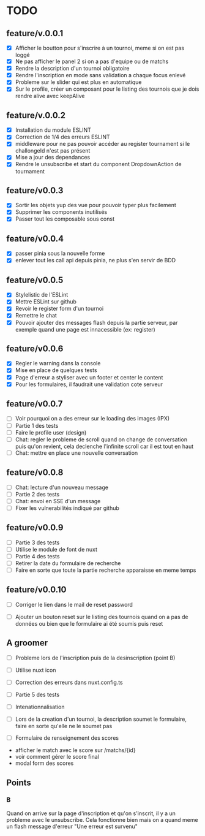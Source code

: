 # TODO

## feature/v.0.0.1
- [x] Afficher le boutton pour s'inscrire à un tournoi, meme si on est pas loggé
- [x] Ne pas afficher le panel 2 si on a pas d'equipe ou de matchs
- [x] Rendre la description d'un tournoi obligatoire
- [x] Rendre l'inscription en mode sans validation a chaque focus enlevé
- [x] Probleme sur le slider qui est plus en automatique
- [x] Sur le profile, créer un composant pour le listing des tournois que je dois rendre alive avec keepAlive
## feature/v.0.0.2
- [x] Installation du module ESLINT
- [x] Correction de 1/4 des erreurs ESLINT
- [x] middleware pour ne pas pouvoir accéder au register tournament si le challongeId n'est pas présent
- [x] Mise a jour des dependances
- [x] Rendre le unsubscribe et start du component DropdownAction de tournament

## feature/v0.0.3
- [x] Sortir les objets yup des vue pour pouvoir typer plus facilement
- [x] Supprimer les components inutilisés
- [x] Passer tout les composable sous const

## feature/v0.0.4
- [x] passer pinia sous la nouvelle forme
- [x] enlever tout les call api depuis pinia, ne plus s'en servir de BDD

## feature/v0.0.5
- [x] Stylelistic de l'ESLint
- [x] Mettre ESLint sur github
- [x] Revoir le register form d'un tournoi
- [x] Remettre le chat
- [x] Pouvoir ajouter des messages flash depuis la partie serveur, par exemple quand une page est innacessible (ex: register)

## feature/v0.0.6
- [x] Regler le warning dans la console
- [x] Mise en place de quelques tests
- [x] Page d'erreur a styliser avec un footer et center le content
- [x] Pour les formulaires, il faudrait une validation cote serveur

## feature/v0.0.7
- [ ] Voir pourquoi on a des erreur sur le loading des images (IPX)
- [ ] Partie 1 des tests
- [ ] Faire le profile user (design)
- [ ] Chat: regler le probleme de scroll quand on change de conversation puis qu'on revient, cela declenche l'infinite scroll car il est tout en haut
- [ ] Chat: mettre en place une nouvelle conversation

## feature/v0.0.8
- [ ] Chat: lecture d'un nouveau message
- [ ] Partie 2 des tests
- [ ] Chat: envoi en SSE d'un message
- [ ] Fixer les vulnerabilités indiqué par github

## feature/v0.0.9
- [ ] Partie 3 des tests
- [ ] Utilise le module de font de nuxt
- [ ] Partie 4 des tests
- [ ] Retirer la date du formulaire de recherche
- [ ] Faire en sorte que toute la partie recherche apparaisse en meme temps

## feature/v0.0.10
- [ ] Corriger le lien dans le mail de reset password
- [ ] Ajouter un bouton reset sur le listing des tournois quand on a pas de données ou bien que le formulaire ai été soumis puis reset


## A groomer
- [ ] Probleme lors de l'inscription puis de la desinscription (point B)
- [ ] Utilise nuxt icon
- [ ] Correction des erreurs dans nuxt.config.ts

- [ ] Partie 5 des tests
- [ ] Intenationnalisation
- [ ] Lors de la creation d'un tournoi, la description soumet le formulaire, faire en sorte qu'elle ne le soumet pas
- [ ] Formulaire de renseignement des scores

- afficher le match avec le score sur /matchs/{id}
- voir comment gérer le score final
- modal form des scores


## Points

### B
Quand on arrive sur la page d'inscription et qu'on s'inscrit, il y a un probleme avec le unsubscribe.
Cela fonctionne bien mais on a quand meme un flash message d'erreur "Une erreur est survenu"